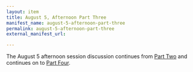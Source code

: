 ```yaml
---
layout: item
title: August 5, Afternoon Part Three
manifest_name: august-5-afternoon-part-three
permalink: august-5-afternoon-part-three
external_manifest_url: 

---
```

The August 5 afternoon session discussion continues from <a href="https://tanyaclement.github.io/harvard1953/august-5-afternoon-part-two">Part Two</a> and continues on to <a href="https://tanyaclement.github.io/harvard1953/august-5-afternoon-part-four">Part Four</a>.
